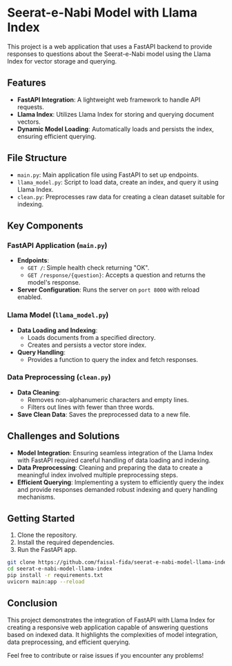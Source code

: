 # Seerat-e-Nabi Model with Llama Index

This project is a web application that uses a FastAPI backend to provide responses to questions about the Seerat-e-Nabi model using the Llama Index for vector storage and querying.

## Features

- **FastAPI Integration**: A lightweight web framework to handle API requests.
- **Llama Index**: Utilizes Llama Index for storing and querying document vectors.
- **Dynamic Model Loading**: Automatically loads and persists the index, ensuring efficient querying.

## File Structure

- `main.py`: Main application file using FastAPI to set up endpoints.
- `llama_model.py`: Script to load data, create an index, and query it using Llama Index.
- `clean.py`: Preprocesses raw data for creating a clean dataset suitable for indexing.

## Key Components

### FastAPI Application (`main.py`)

- **Endpoints**:
  - `GET /`: Simple health check returning "OK".
  - `GET /response/{question}`: Accepts a question and returns the model's response.
- **Server Configuration**: Runs the server on `port 8000` with reload enabled.

### Llama Model (`llama_model.py`)

- **Data Loading and Indexing**:
  - Loads documents from a specified directory.
  - Creates and persists a vector store index.
- **Query Handling**:
  - Provides a function to query the index and fetch responses.

### Data Preprocessing (`clean.py`)

- **Data Cleaning**:
  - Removes non-alphanumeric characters and empty lines.
  - Filters out lines with fewer than three words.
- **Save Clean Data**: Saves the preprocessed data to a new file.

## Challenges and Solutions

- **Model Integration**: Ensuring seamless integration of the Llama Index with FastAPI required careful handling of data loading and indexing.
- **Data Preprocessing**: Cleaning and preparing the data to create a meaningful index involved multiple preprocessing steps.
- **Efficient Querying**: Implementing a system to efficiently query the index and provide responses demanded robust indexing and query handling mechanisms.

## Getting Started

1. Clone the repository.
2. Install the required dependencies.
3. Run the FastAPI app.

```bash
git clone https://github.com/faisal-fida/seerat-e-nabi-model-llama-index.git
cd seerat-e-nabi-model-llama-index
pip install -r requirements.txt
uvicorn main:app --reload
```

## Conclusion

This project demonstrates the integration of FastAPI with Llama Index for creating a responsive web application capable of answering questions based on indexed data. It highlights the complexities of model integration, data preprocessing, and efficient querying.

Feel free to contribute or raise issues if you encounter any problems!
